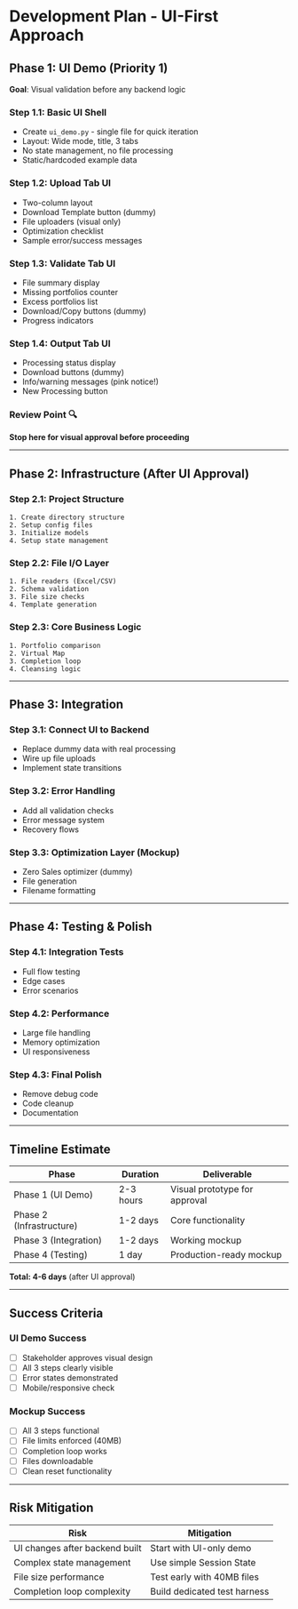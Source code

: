 # Development Plan - UI-First Approach

## Phase 1: UI Demo (Priority 1)
**Goal**: Visual validation before any backend logic

### Step 1.1: Basic UI Shell
- Create `ui_demo.py` - single file for quick iteration
- Layout: Wide mode, title, 3 tabs
- No state management, no file processing
- Static/hardcoded example data

### Step 1.2: Upload Tab UI
- Two-column layout
- Download Template button (dummy)
- File uploaders (visual only)
- Optimization checklist
- Sample error/success messages

### Step 1.3: Validate Tab UI  
- File summary display
- Missing portfolios counter
- Excess portfolios list
- Download/Copy buttons (dummy)
- Progress indicators

### Step 1.4: Output Tab UI
- Processing status display
- Download buttons (dummy)
- Info/warning messages (pink notice!)
- New Processing button

### Review Point 🔍
**Stop here for visual approval before proceeding**

---

## Phase 2: Infrastructure (After UI Approval)

### Step 2.1: Project Structure
```
1. Create directory structure
2. Setup config files
3. Initialize models
4. Setup state management
```

### Step 2.2: File I/O Layer
```
1. File readers (Excel/CSV)
2. Schema validation
3. File size checks
4. Template generation
```

### Step 2.3: Core Business Logic
```
1. Portfolio comparison
2. Virtual Map
3. Completion loop
4. Cleansing logic
```

---

## Phase 3: Integration

### Step 3.1: Connect UI to Backend
- Replace dummy data with real processing
- Wire up file uploads
- Implement state transitions

### Step 3.2: Error Handling
- Add all validation checks
- Error message system
- Recovery flows

### Step 3.3: Optimization Layer (Mockup)
- Zero Sales optimizer (dummy)
- File generation
- Filename formatting

---

## Phase 4: Testing & Polish

### Step 4.1: Integration Tests
- Full flow testing
- Edge cases
- Error scenarios

### Step 4.2: Performance
- Large file handling
- Memory optimization
- UI responsiveness

### Step 4.3: Final Polish
- Remove debug code
- Code cleanup
- Documentation

---

## Timeline Estimate

| Phase | Duration | Deliverable |
|-------|----------|-------------|
| Phase 1 (UI Demo) | 2-3 hours | Visual prototype for approval |
| Phase 2 (Infrastructure) | 1-2 days | Core functionality |
| Phase 3 (Integration) | 1-2 days | Working mockup |
| Phase 4 (Testing) | 1 day | Production-ready mockup |

**Total: 4-6 days** (after UI approval)

---

## Success Criteria

### UI Demo Success
- [ ] Stakeholder approves visual design
- [ ] All 3 steps clearly visible
- [ ] Error states demonstrated
- [ ] Mobile/responsive check

### Mockup Success  
- [ ] All 3 steps functional
- [ ] File limits enforced (40MB)
- [ ] Completion loop works
- [ ] Files downloadable
- [ ] Clean reset functionality

---

## Risk Mitigation

| Risk | Mitigation |
|------|------------|
| UI changes after backend built | Start with UI-only demo |
| Complex state management | Use simple Session State |
| File size performance | Test early with 40MB files |
| Completion loop complexity | Build dedicated test harness |